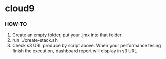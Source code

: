 # cloud9

### HOW-TO
1. Create an empty folder, put your .jmx into that folder 
2. run `./create-stack.sh <stack-name> <path-to-folder>
3. Check s3 URL produce by script above.  When your performance tesing finish the execution, dashboard report will display in s3 URL
